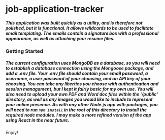 # job-application-tracker

##### This application was built quickly as a utility, and is therefore not polished, but it is functional. It allows wildcards to be used to facilitate email templating. The emails contain a signature box with a professional appearance, as well as attaching your resume files.

### Getting Started

##### The current configuration uses MongoDB as a database, so you will need to establish a database connection using the Mongoose package, and add a .env file. Your .env file should contain your email password, a username, a user password of your choosing, and an API key of your choosing. You can take any liberties you choose with authentication and session managament, but I kept it fairly basic for my own use. You will also need to upload your own PDF and Word doc files within the '/public' directory, as well as any images you would like to include to represent your online presence. As with any other Node.js app with packages, you will need to run ``npm install`` in the root of this directory to install the required node modules. I may make a more refined version of the app using React in the near future.

Enjoy!
